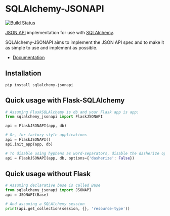 # SQLAlchemy-JSONAPI

[![Build Status](https://travis-ci.org/ColtonProvias/sqlalchemy-jsonapi.svg?branch=master)](https://travis-ci.org/ColtonProvias/sqlalchemy-jsonapi)

[JSON API](http://jsonapi.org/) implementation for use with
[SQLAlchemy](http://www.sqlalchemy.org/).

SQLAlchemy-JSONAPI aims to implement the JSON API spec and to make it as simple
to use and implement as possible.

* [Documentation](http://sqlalchemy-jsonapi.readthedocs.org)

## Installation

```shell
pip install sqlalchemy-jsonapi
```

## Quick usage with Flask-SQLAlchemy

```py
# Assuming FlaskSQLAlchemy is db and your Flask app is app:
from sqlalchemy_jsonapi import FlaskJSONAPI

api = FlaskJSONAPI(app, db)

# Or, for factory-style applications
api = FlaskJSONAPI()
api.init_app(app, db)

# To disable using hyphens as word-separators, disable the dasherize option
api = FlaskJSONAPI(app, db, options={'dasherize': False})
```

## Quick usage without Flask

```py
# Assuming declarative base is called Base
from sqlalchemy_jsonapi import JSONAPI
api = JSONAPI(Base)

# And assuming a SQLAlchemy session
print(api.get_collection(session, {}, 'resource-type'))
```
